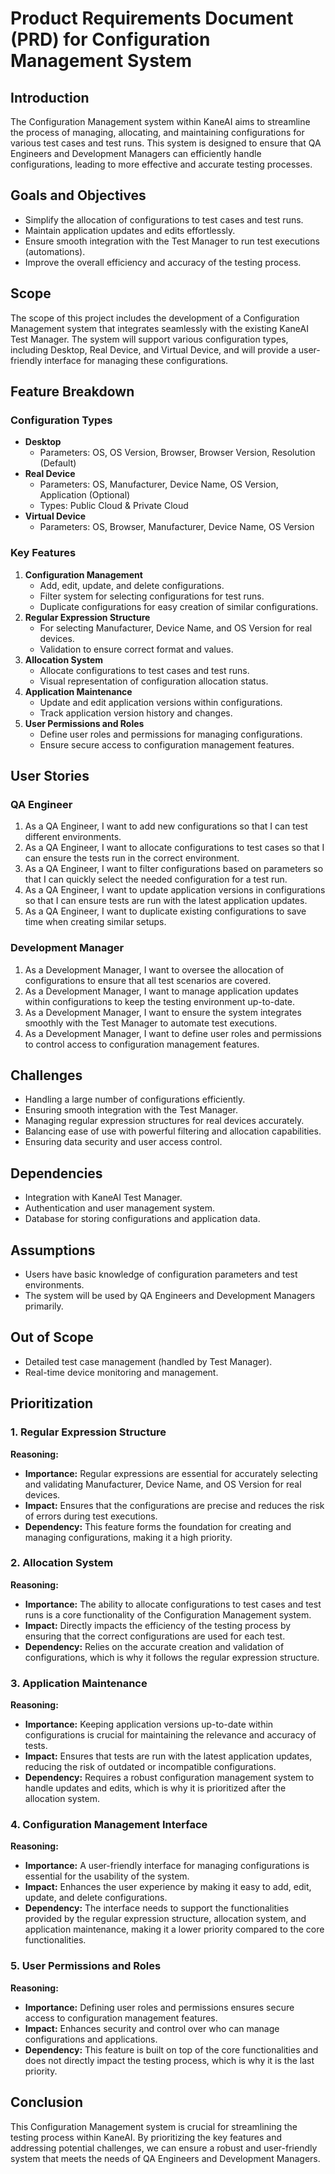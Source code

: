 # Product Requirements Document (PRD) for Configuration Management System

## Introduction
The Configuration Management system within KaneAI aims to streamline the process of managing, allocating, and maintaining configurations for various test cases and test runs. This system is designed to ensure that QA Engineers and Development Managers can efficiently handle configurations, leading to more effective and accurate testing processes.

## Goals and Objectives
- Simplify the allocation of configurations to test cases and test runs.
- Maintain application updates and edits effortlessly.
- Ensure smooth integration with the Test Manager to run test executions (automations).
- Improve the overall efficiency and accuracy of the testing process.

## Scope
The scope of this project includes the development of a Configuration Management system that integrates seamlessly with the existing KaneAI Test Manager. The system will support various configuration types, including Desktop, Real Device, and Virtual Device, and will provide a user-friendly interface for managing these configurations.

## Feature Breakdown
### Configuration Types
- **Desktop**
  - Parameters: OS, OS Version, Browser, Browser Version, Resolution (Default)
- **Real Device**
  - Parameters: OS, Manufacturer, Device Name, OS Version, Application (Optional)
  - Types: Public Cloud & Private Cloud
- **Virtual Device**
  - Parameters: OS, Browser, Manufacturer, Device Name, OS Version

### Key Features
1. **Configuration Management**
   - Add, edit, update, and delete configurations.
   - Filter system for selecting configurations for test runs.
   - Duplicate configurations for easy creation of similar configurations.
2. **Regular Expression Structure**
   - For selecting Manufacturer, Device Name, and OS Version for real devices.
   - Validation to ensure correct format and values.
3. **Allocation System**
   - Allocate configurations to test cases and test runs.
   - Visual representation of configuration allocation status.
4. **Application Maintenance**
   - Update and edit application versions within configurations.
   - Track application version history and changes.
5. **User Permissions and Roles**
   - Define user roles and permissions for managing configurations.
   - Ensure secure access to configuration management features.

## User Stories
### QA Engineer
1. As a QA Engineer, I want to add new configurations so that I can test different environments.
2. As a QA Engineer, I want to allocate configurations to test cases so that I can ensure the tests run in the correct environment.
3. As a QA Engineer, I want to filter configurations based on parameters so that I can quickly select the needed configuration for a test run.
4. As a QA Engineer, I want to update application versions in configurations so that I can ensure tests are run with the latest application updates.
5. As a QA Engineer, I want to duplicate existing configurations to save time when creating similar setups.

### Development Manager
1. As a Development Manager, I want to oversee the allocation of configurations to ensure that all test scenarios are covered.
2. As a Development Manager, I want to manage application updates within configurations to keep the testing environment up-to-date.
3. As a Development Manager, I want to ensure the system integrates smoothly with the Test Manager to automate test executions.
4. As a Development Manager, I want to define user roles and permissions to control access to configuration management features.

## Challenges
- Handling a large number of configurations efficiently.
- Ensuring smooth integration with the Test Manager.
- Managing regular expression structures for real devices accurately.
- Balancing ease of use with powerful filtering and allocation capabilities.
- Ensuring data security and user access control.

## Dependencies
- Integration with KaneAI Test Manager.
- Authentication and user management system.
- Database for storing configurations and application data.

## Assumptions
- Users have basic knowledge of configuration parameters and test environments.
- The system will be used by QA Engineers and Development Managers primarily.

## Out of Scope
- Detailed test case management (handled by Test Manager).
- Real-time device monitoring and management.

## Prioritization
### 1. Regular Expression Structure
**Reasoning:**
- **Importance:** Regular expressions are essential for accurately selecting and validating Manufacturer, Device Name, and OS Version for real devices.
- **Impact:** Ensures that the configurations are precise and reduces the risk of errors during test executions.
- **Dependency:** This feature forms the foundation for creating and managing configurations, making it a high priority.

### 2. Allocation System
**Reasoning:**
- **Importance:** The ability to allocate configurations to test cases and test runs is a core functionality of the Configuration Management system.
- **Impact:** Directly impacts the efficiency of the testing process by ensuring that the correct configurations are used for each test. 
- **Dependency:** Relies on the accurate creation and validation of configurations, which is why it follows the regular expression structure.

### 3. Application Maintenance
**Reasoning:**
- **Importance:** Keeping application versions up-to-date within configurations is crucial for maintaining the relevance and accuracy of tests.
- **Impact:** Ensures that tests are run with the latest application updates, reducing the risk of outdated or incompatible configurations.
- **Dependency:** Requires a robust configuration management system to handle updates and edits, which is why it is prioritized after the allocation system.

### 4. Configuration Management Interface
**Reasoning:**
- **Importance:** A user-friendly interface for managing configurations is essential for the usability of the system.
- **Impact:** Enhances the user experience by making it easy to add, edit, update, and delete configurations.
- **Dependency:** The interface needs to support the functionalities provided by the regular expression structure, allocation system, and application maintenance, making it a lower priority compared to the core functionalities.

### 5. User Permissions and Roles
**Reasoning:**
- **Importance:** Defining user roles and permissions ensures secure access to configuration management features.
- **Impact:** Enhances security and control over who can manage configurations and applications.
- **Dependency:** This feature is built on top of the core functionalities and does not directly impact the testing process, which is why it is the last priority.

## Conclusion
This Configuration Management system is crucial for streamlining the testing process within KaneAI. By prioritizing the key features and addressing potential challenges, we can ensure a robust and user-friendly system that meets the needs of QA Engineers and Development Managers.
